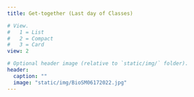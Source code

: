 ```yaml
---
title: Get-together (Last day of Classes)

# View.
#   1 = List
#   2 = Compact
#   3 = Card
view: 2

# Optional header image (relative to `static/img/` folder).
header:
  caption: ""
  image: "static/img/BioSM06172022.jpg"
---
```

